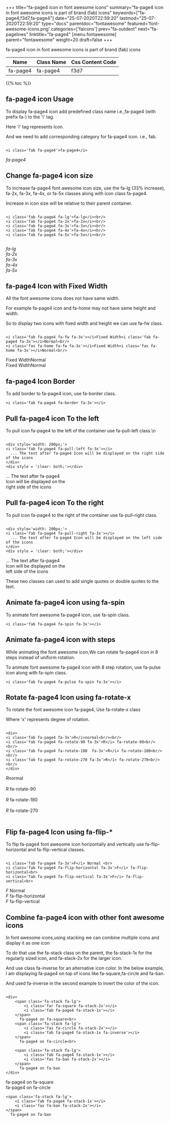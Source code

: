 +++
title="fa-page4 icon in font awesome icons"
summary="fa-page4 icon in font awesome icons is part of brand (fab) icons"
keywords=["fa-page4,f3d7,fa-page4"]
date="25-07-2020T22:59:20"
lastmod="25-07-2020T22:59:20"
type="docs"
parentdoc="fontawesome"
featured='font-awesome-icons.png'
categories=['faicons']
prev="fa-outdent"
next="fa-pagelines"
linktitle="fa-page4"
[menu.fontawesome]
parent="fontawesome"
weight=20
draft=false
+++


fa-page4 icon in font awesome icons is part of brand (fab) icons

<div class='table-responsive'><table class='table'><thead><tr><th>Name</th><th>Class Name</th><th>Css Content Code</th></tr></thead><tbody><tr><td>fa-page4</td><td>fa-page4</td><td>f3d7</td></tr></tbody></table></div>


{{% toc %}}


## fa-page4 icon Usage

To display fa-page4 icon add predefined class name i.e.,fa-page4 (with prefix fa-) to the 'i' tag.

Here 'i' tag represents icon.

And we need to add corresponding category for fa-page4 icon. i.e., fab.


```

<i class='fab fa-page4'>fa-page4</i>
```

<i class='fab fa-page4'>fa-page4</i>




## Change fa-page4 icon size
To increase fa-page4 font awesome icon size, use the fa-lg (33% increase), fa-2x, fa-3x, fa-4x, or fa-5x classes along with icon class fa-page4.

Increase in icon size will be relative to their parent container. 

```

<i class='fab fa-page4 fa-lg'>fa-lg</i><br/>
<i class='fab fa-page4 fa-2x'>fa-2x</i><br/>
<i class='fab fa-page4 fa-3x'>fa-3x</i><br/>
<i class='fab fa-page4 fa-4x'>fa-4x</i><br/>
<i class='fab fa-page4 fa-5x'>fa-5x</i><br/>
            
```

<i class='fab fa-page4 fa-lg'>fa-lg</i><br/>
<i class='fab fa-page4 fa-2x'>fa-2x</i><br/>
<i class='fab fa-page4 fa-3x'>fa-3x</i><br/>
<i class='fab fa-page4 fa-4x'>fa-4x</i><br/>
<i class='fab fa-page4 fa-5x'>fa-5x</i><br/>
            



## fa-page4 Icon with Fixed Width 

All the font awesome icons does not have same width.

For example fa-page4 icon and fa-home may not have same height and width.

So to display two icons with fixed width and height we can use fa-fw class.


```

<i class='fab fa-page4 fa-fw fa-3x'></i>Fixed Width<i class='fab fa-page4 fa-3x'></i>Normal<br/>
<i class='fas fa-home fa-fw fa-3x'></i>Fixed Width<i class='fas fa-home fa-3x'></i>Normal<br/>
```

<i class='fab fa-page4 fa-fw fa-3x'></i>Fixed Width<i class='fab fa-page4 fa-3x'></i>Normal<br/>
<i class='fas fa-home fa-fw fa-3x'></i>Fixed Width<i class='fas fa-home fa-3x'></i>Normal<br/>



## fa-page4 Icon Border 

To add border to fa-page4 icon, use fa-border class.


```
<i class='fab fa-page4 fa-border fa-3x'></i>

```
<i class='fab fa-page4 fa-border fa-3x'></i>





## Pull fa-page4 icon To the left

To pull icon fa-page4 to the left of the container use fa-pull-left class.\n

```

<div style='width: 200px;'>
<i class='fab fa-page4 fa-pull-left fa-3x'></i>
  ... The text after fa-page4 Icon will be displayed on the right side of the icons
</div>
<div style = 'clear: both;'></div>
```

<div style='width: 200px;'>
<i class='fab fa-page4 fa-pull-left fa-3x'></i>
  ... The text after fa-page4 Icon will be displayed on the right side of the icons
</div>
<div style = 'clear: both;'></div>




## Pull fa-page4 icon To the right
To pull icon fa-page4 to the right of the container use fa-pull-right class.

```

<div style='width: 200px;'>
<i class='fab fa-page4 fa-pull-right fa-3x'></i>
  ... The text after fa-page4 Icon will be displayed on the left side of the icons
</div>
<div style = 'clear: both;'></div>
```

<div style='width: 200px;'>
<i class='fab fa-page4 fa-pull-right fa-3x'></i>
  ... The text after fa-page4 Icon will be displayed on the left side of the icons
</div>
<div style = 'clear: both;'></div>

These two classes can used to add single quotes or double quotes to the text.


## Animate fa-page4 icon using fa-spin
To animate font awesome fa-page4 icon, use fa-spin class.

```
<i class='fab fa-page4 fa-spin fa-3x'></i>
```
<i class='fab fa-page4 fa-spin fa-3x'></i>




## Animate fa-page4 icon with steps
While animating the font awesome icon,We can rotate fa-page4 icon in 8 steps instead of uniform rotation.

To animate font awesome fa-page4 icon with 8 step rotation, use fa-pulse icon along with fa-spin class.


```
<i class='fab fa-page4 fa-pulse fa-spin fa-3x'></i>

```
<i class='fab fa-page4 fa-pulse fa-spin fa-3x'></i>





## Rotate fa-page4 Icon using fa-rotate-x
To rotate the font awesome icon fa-page4, Use fa-rotate-x class

Where 'x' represents degree of rotation.


```

<div>
<i class='fab fa-page4 fa-3x'>R</i>normal<br/><br/>
<i class='fab fa-page4 fa-rotate-90 fa-3x'>R</i> fa-rotate-90<br/><br/> 
<i class='fab fa-page4 fa-rotate-180  fa-3x'>R</i> fa-rotate-180<br/><br/> 
<i class='fab fa-page4 fa-rotate-270 fa-3x'>R</i> fa-rotate-270<br/><br/>
</div>
```

<div>
<i class='fab fa-page4 fa-3x'>R</i>normal<br/><br/>
<i class='fab fa-page4 fa-rotate-90 fa-3x'>R</i> fa-rotate-90<br/><br/> 
<i class='fab fa-page4 fa-rotate-180  fa-3x'>R</i> fa-rotate-180<br/><br/> 
<i class='fab fa-page4 fa-rotate-270 fa-3x'>R</i> fa-rotate-270<br/><br/>
</div>




## Flip fa-page4 Icon using fa-flip-*
To flip fa-page4 font awesome icon horizontally and vertically use fa-flip-horizontal and fa-flip-vertical classes. 

```

<i class='fab fa-page4 fa-3x'>F</i> Normal <br>
<i class='fab fa-page4 fa-flip-horizontal fa-3x'>F</i> fa-flip-horizontal<br>
<i class='fab fa-page4 fa-flip-vertical fa-3x'>F</i> fa-flip-vertical<br>
```

<i class='fab fa-page4 fa-3x'>F</i> Normal <br>
<i class='fab fa-page4 fa-flip-horizontal fa-3x'>F</i> fa-flip-horizontal<br>
<i class='fab fa-page4 fa-flip-vertical fa-3x'>F</i> fa-flip-vertical<br>




## Combine fa-page4 icon with other font awesome icons
In font awesome icons,using stacking we can combine multiple icons and display it as one icon 

To do that use the fa-stack class on the parent, the fa-stack-1x for the regularly sized icon, and fa-stack-2x for the larger icon.

And use class fa-inverse for an alternative icon color. 
In the below example, I am displaying fa-page4 on top of icons like fa-square,fa-circle and fa-ban.

And used fa-inverse in the second example to invert the color of the icon.

```

<div>
    <span class='fa-stack fa-lg'>
        <i class='far fa-square fa-stack-2x'></i>
        <i class='fab fa-page4 fa-stack-1x'></i>
    </span>
      fa-page4 on fa-square<br>
    <span class='fa-stack fa-lg'>
        <i class='fas fa-circle fa-stack-2x'></i>
        <i class='fab fa-page4 fa-stack-1x fa-inverse'></i>
    </span>
      fa-page4 on fa-circle<br>

    <span class='fa-stack fa-lg'>
        <i class='fab fa-page4 fa-stack-1x'></i>
        <i class='fas fa-ban fa-stack-2x'></i>
    </span>
      fa-page4 on fa-ban
</div>
```

<div>
    <span class='fa-stack fa-lg'>
        <i class='far fa-square fa-stack-2x'></i>
        <i class='fab fa-page4 fa-stack-1x'></i>
    </span>
      fa-page4 on fa-square<br>
    <span class='fa-stack fa-lg'>
        <i class='fas fa-circle fa-stack-2x'></i>
        <i class='fab fa-page4 fa-stack-1x fa-inverse'></i>
    </span>
      fa-page4 on fa-circle<br>

    <span class='fa-stack fa-lg'>
        <i class='fab fa-page4 fa-stack-1x'></i>
        <i class='fas fa-ban fa-stack-2x'></i>
    </span>
      fa-page4 on fa-ban
</div>






